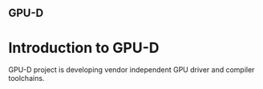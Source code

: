 ## GPU-D

# Introduction to GPU-D
GPU-D project is developing vendor independent GPU driver and compiler toolchains.
